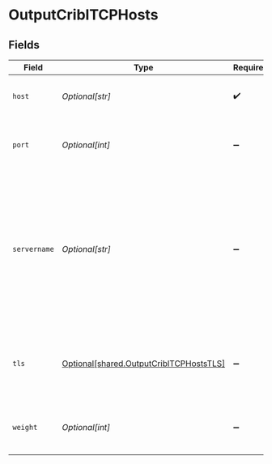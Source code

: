 # OutputCriblTCPHosts


## Fields

| Field                                                                                                                                                     | Type                                                                                                                                                      | Required                                                                                                                                                  | Description                                                                                                                                               |
| --------------------------------------------------------------------------------------------------------------------------------------------------------- | --------------------------------------------------------------------------------------------------------------------------------------------------------- | --------------------------------------------------------------------------------------------------------------------------------------------------------- | --------------------------------------------------------------------------------------------------------------------------------------------------------- |
| `host`                                                                                                                                                    | *Optional[str]*                                                                                                                                           | :heavy_check_mark:                                                                                                                                        | The hostname of the receiver.                                                                                                                             |
| `port`                                                                                                                                                    | *Optional[int]*                                                                                                                                           | :heavy_minus_sign:                                                                                                                                        | The port to connect to on the provided host.                                                                                                              |
| `servername`                                                                                                                                              | *Optional[str]*                                                                                                                                           | :heavy_minus_sign:                                                                                                                                        | Servername to use if establishing a TLS connection. If not specified, defaults to connection host (iff not an IP); otherwise, to the global TLS settings. |
| `tls`                                                                                                                                                     | [Optional[shared.OutputCriblTCPHostsTLS]](undefined/models/shared/outputcribltcphoststls.md)                                                              | :heavy_minus_sign:                                                                                                                                        | Whether to inherit TLS configs from group setting or disable TLS.                                                                                         |
| `weight`                                                                                                                                                  | *Optional[int]*                                                                                                                                           | :heavy_minus_sign:                                                                                                                                        | The weight to use for load-balancing purposes.                                                                                                            |